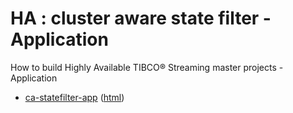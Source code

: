 # HA : cluster aware state filter - Application

How to build Highly Available TIBCO&reg; Streaming master projects - Application

* [ca-statefilter-app](src/site/markdown/index.md) ([html](https://tibcosoftware.github.io/tibco-streaming-samples/10.5.0-SNAPSHOT/highavailability/ca-statefilter/ca-statefilter-app/))
